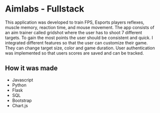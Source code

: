 # Aimlabs - Fullstack

This application was developed to train FPS, Esports players reflexes, muscle memory, reaction time, and mouse movement. 
The app consists of an aim trainer called gridshot where the user has to shoot 7 different targets. To gain the most points the user should be consistent and quick.
I integrated different features so that the user can customize their game. They can change target size, color and game duration. User authentication was implemented
so that users scores are saved and can be tracked.

## How it was made
* Javascript
* Python
* Flask
* SQL
* Bootstrap
* Chart.js
